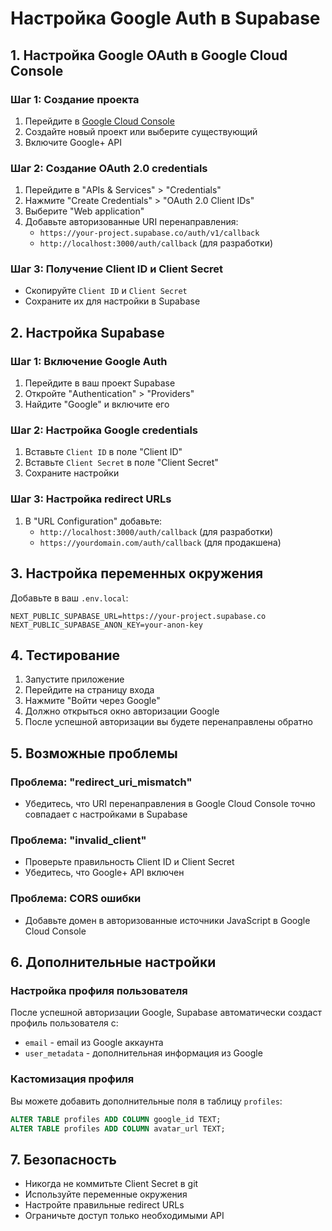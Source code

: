 # Настройка Google Auth в Supabase

## 1. Настройка Google OAuth в Google Cloud Console

### Шаг 1: Создание проекта
1. Перейдите в [Google Cloud Console](https://console.cloud.google.com/)
2. Создайте новый проект или выберите существующий
3. Включите Google+ API

### Шаг 2: Создание OAuth 2.0 credentials
1. Перейдите в "APIs & Services" > "Credentials"
2. Нажмите "Create Credentials" > "OAuth 2.0 Client IDs"
3. Выберите "Web application"
4. Добавьте авторизованные URI перенаправления:
   - `https://your-project.supabase.co/auth/v1/callback`
   - `http://localhost:3000/auth/callback` (для разработки)

### Шаг 3: Получение Client ID и Client Secret
- Скопируйте `Client ID` и `Client Secret`
- Сохраните их для настройки в Supabase

## 2. Настройка Supabase

### Шаг 1: Включение Google Auth
1. Перейдите в ваш проект Supabase
2. Откройте "Authentication" > "Providers"
3. Найдите "Google" и включите его

### Шаг 2: Настройка Google credentials
1. Вставьте `Client ID` в поле "Client ID"
2. Вставьте `Client Secret` в поле "Client Secret"
3. Сохраните настройки

### Шаг 3: Настройка redirect URLs
1. В "URL Configuration" добавьте:
   - `http://localhost:3000/auth/callback` (для разработки)
   - `https://yourdomain.com/auth/callback` (для продакшена)

## 3. Настройка переменных окружения

Добавьте в ваш `.env.local`:

```env
NEXT_PUBLIC_SUPABASE_URL=https://your-project.supabase.co
NEXT_PUBLIC_SUPABASE_ANON_KEY=your-anon-key
```

## 4. Тестирование

1. Запустите приложение
2. Перейдите на страницу входа
3. Нажмите "Войти через Google"
4. Должно открыться окно авторизации Google
5. После успешной авторизации вы будете перенаправлены обратно

## 5. Возможные проблемы

### Проблема: "redirect_uri_mismatch"
- Убедитесь, что URI перенаправления в Google Cloud Console точно совпадает с настройками в Supabase

### Проблема: "invalid_client"
- Проверьте правильность Client ID и Client Secret
- Убедитесь, что Google+ API включен

### Проблема: CORS ошибки
- Добавьте домен в авторизованные источники JavaScript в Google Cloud Console

## 6. Дополнительные настройки

### Настройка профиля пользователя
После успешной авторизации Google, Supabase автоматически создаст профиль пользователя с:
- `email` - email из Google аккаунта
- `user_metadata` - дополнительная информация из Google

### Кастомизация профиля
Вы можете добавить дополнительные поля в таблицу `profiles`:
```sql
ALTER TABLE profiles ADD COLUMN google_id TEXT;
ALTER TABLE profiles ADD COLUMN avatar_url TEXT;
```

## 7. Безопасность

- Никогда не коммитьте Client Secret в git
- Используйте переменные окружения
- Настройте правильные redirect URLs
- Ограничьте доступ только необходимыми API 